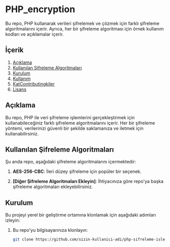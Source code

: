 # PHP_encryption
 

Bu repo, PHP kullanarak verileri şifrelemek ve çözmek için farklı şifreleme algoritmalarını içerir. Ayrıca, her bir şifreleme algoritması için örnek kullanım kodları ve açıklamalar içerir.

## İçerik

1. [Açıklama](#açıklama)
2. [Kullanılan Şifreleme Algoritmaları](#kullanılan-şifreleme-algoritmaları)
3. [Kurulum](#kurulum)
4. [Kullanım](#kullanım)
5. [KatContributingkiler](#katkıda-bulunma)
6. [Lisans](#lisans)

## Açıklama

Bu repo, PHP ile veri şifreleme işlemlerini gerçekleştirmek için kullanabileceğiniz farklı şifreleme algoritmalarını içerir. Her bir şifreleme yöntemi, verilerinizi güvenli bir şekilde saklamanıza ve iletmek için kullanabilirsiniz.

## Kullanılan Şifreleme Algoritmaları

Şu anda repo, aşağıdaki şifreleme algoritmalarını içermektedir:

1. **AES-256-CBC**: İleri düzey şifreleme için popüler bir seçenek.

2. **[Diğer Şifreleme Algoritmaları Ekleyin]**: İhtiyacınıza göre repo'ya başka şifreleme algoritmaları ekleyebilirsiniz.

## Kurulum

Bu projeyi yerel bir geliştirme ortamına klonlamak için aşağıdaki adımları izleyin:

1. Bu repo'yu bilgisayarınıza klonlayın:

   ```bash
   git clone https://github.com/sizin-kullanici-adi/php-sifreleme-islemleri.git

